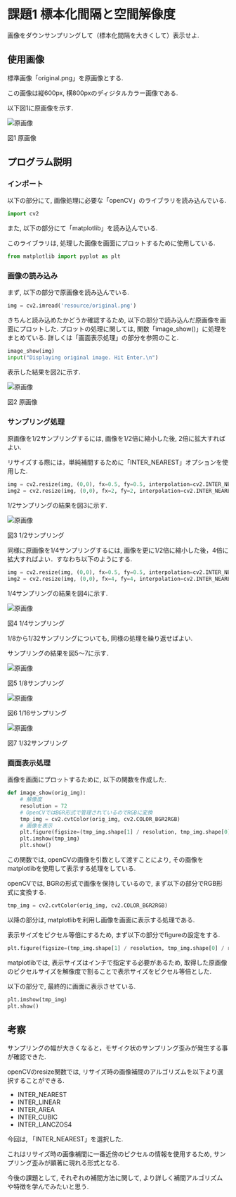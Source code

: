 # 課題1 標本化間隔と空間解像度

画像をダウンサンプリングして（標本化間隔を大きくして）表示せよ.

## 使用画像

標準画像「original.png」を原画像とする.

この画像は縦600px, 横800pxのディジタルカラー画像である.

以下図1に原画像を示す.

![原画像](https://raw.githubusercontent.com/gekkyo/lecture_image_processing/master/kadai_01/resource/original.png)

図1 原画像

## プログラム説明

### インポート

以下の部分にて, 画像処理に必要な「openCV」のライブラリを読み込んでいる.

```python
import cv2
```

また, 以下の部分にて「matplotlib」を読み込んでいる.

このライブラリは, 処理した画像を画面にプロットするために使用している.

```python
from matplotlib import pyplot as plt
```

### 画像の読み込み

まず, 以下の部分で原画像を読み込んでいる.

```python
img = cv2.imread('resource/original.png')
```

きちんと読み込めたかどうか確認するため, 以下の部分で読み込んだ原画像を画面にプロットした. プロットの処理に関しては, 関数「image_show()」に処理をまとめている. 詳しくは「画面表示処理」の部分を参照のこと.

```python
image_show(img)
input("Displaying original image. Hit Enter.\n")
```

表示した結果を図2に示す.

![原画像](https://raw.githubusercontent.com/gekkyo/lecture_image_processing/master/kadai_01/resource/orig.jpg)

図2 原画像

### サンプリング処理

原画像を1/2サンプリングするには, 画像を1/2倍に縮小した後, 2倍に拡大すればよい.

リサイズする際には，単純補間するために「INTER_NEAREST」オプションを使用した.

```python
img = cv2.resize(img, (0,0), fx=0.5, fy=0.5, interpolation=cv2.INTER_NEAREST)
img2 = cv2.resize(img, (0,0), fx=2, fy=2, interpolation=cv2.INTER_NEAREST)
```

1/2サンプリングの結果を図3に示す.

![原画像](https://raw.githubusercontent.com/gekkyo/lecture_image_processing/master/kadai_01/resource/img2.jpg)

図3 1/2サンプリング

同様に原画像を1/4サンプリングするには, 画像を更に1/2倍に縮小した後，4倍に拡大すればよい．すなわち以下のようにする.

```python
img = cv2.resize(img, (0,0), fx=0.5, fy=0.5, interpolation=cv2.INTER_NEAREST)
img2 = cv2.resize(img, (0,0), fx=4, fy=4, interpolation=cv2.INTER_NEAREST)
```

1/4サンプリングの結果を図4に示す.

![原画像](https://raw.githubusercontent.com/gekkyo/lecture_image_processing/master/kadai_01/resource/img4.jpg)

図4 1/4サンプリング

1/8から1/32サンプリングについても, 同様の処理を繰り返せばよい.

サンプリングの結果を図5～7に示す．

![原画像](https://raw.githubusercontent.com/gekkyo/lecture_image_processing/master/kadai_01/resource/img8.jpg)

図5 1/8サンプリング

![原画像](https://raw.githubusercontent.com/gekkyo/lecture_image_processing/master/kadai_01/resource/img16.jpg)

図6 1/16サンプリング

![原画像](https://raw.githubusercontent.com/gekkyo/lecture_image_processing/master/kadai_01/resource/img32.jpg)

図7 1/32サンプリング

### 画面表示処理

画像を画面にプロットするために, 以下の関数を作成した.

```python
def image_show(orig_img):
    # 解像度
    resolution = 72
    # OpenCVではBGR形式で管理されているのでRGBに変換
    tmp_img = cv2.cvtColor(orig_img, cv2.COLOR_BGR2RGB)
    # 画像を表示
    plt.figure(figsize=(tmp_img.shape[1] / resolution, tmp_img.shape[0] / resolution), dpi=resolution)
    plt.imshow(tmp_img)
    plt.show()
```

この関数では, openCVの画像を引数として渡すことにより, その画像をmatplotlibを使用して表示する処理をしている.

openCVでは, BGRの形式で画像を保持しているので, まず以下の部分でRGB形式に変換する.

```python
tmp_img = cv2.cvtColor(orig_img, cv2.COLOR_BGR2RGB)
```

以降の部分は, matplotlibを利用し画像を画面に表示する処理である.

表示サイズをピクセル等倍にするため, まず以下の部分でfigureの設定をする.

```python
plt.figure(figsize=(tmp_img.shape[1] / resolution, tmp_img.shape[0] / resolution), dpi=resolution)
```

matplotlibでは, 表示サイズはインチで指定する必要があるため, 取得した原画像のピクセルサイズを解像度で割ることで表示サイズをピクセル等倍とした.

以下の部分で, 最終的に画面に表示させている.

```python
plt.imshow(tmp_img)
plt.show()
```

## 考察

サンプリングの幅が大きくなると，モザイク状のサンプリング歪みが発生する事が確認できた.

openCVのresize関数では, リサイズ時の画像補間のアルゴリズムを以下より選択することができる.

* INTER_NEAREST
* INTER_LINEAR
* INTER_AREA
* INTER_CUBIC
* INTER_LANCZOS4

今回は, 「INTER_NEAREST」を選択した.

これはリサイズ時の画像補間に一番近傍のピクセルの情報を使用するため, サンプリング歪みが顕著に現れる形式となる.

今後の課題として, それぞれの補間方法に関して, より詳しく補間アルゴリズムや特徴を学んでみたいと思う.

